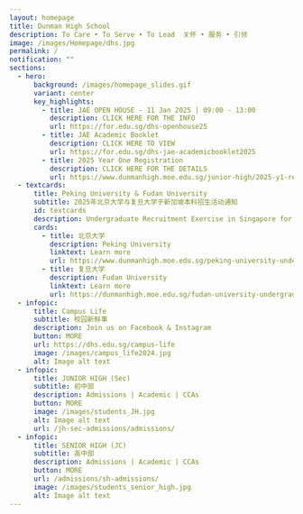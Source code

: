 ```yaml
---
layout: homepage
title: Dunman High School
description: To Care • To Serve • To Lead  关怀 • 服务 • 引领
image: /images/Homepage/dhs.jpg
permalink: /
notification: ""
sections:
  - hero:
      background: /images/homepage_slides.gif
      variant: center
      key_highlights:
        - title: JAE OPEN HOUSE - 11 Jan 2025 | 09:00 - 13:00
          description: CLICK HERE FOR THE INFO
          url: https://for.edu.sg/dhs-openhouse25
        - title: JAE Academic Booklet
          description: CLICK HERE TO VIEW
          url: https://for.edu.sg/dhs-jae-academicbooklet2025
        - title: 2025 Year One Registration
          description: CLICK HERE FOR THE DETAILS
          url: https://www.dunmanhigh.moe.edu.sg/junior-high/2025-y1-registration
  - textcards:
      title: Peking University & Fudan University
      subtitle: 2025年北京大学与复旦大学于新加坡本科招生活动通知
      id: textcards
      description: Undergraduate Recruitment Exercise in Singapore for 2025
      cards:
        - title: 北京大学
          description: Peking University
          linktext: Learn more
          url: https://www.dunmanhigh.moe.edu.sg/peking-university-undergraduate-recruitment-exercise-2025/
        - title: 复旦大学
          description: Fudan University
          linktext: Learn more
          url: https://dunmanhigh.moe.edu.sg/fudan-university-undergraduate-recruitment-exercise-2025
  - infopic:
      title: Campus Life
      subtitle: 校园新鲜事
      description: Join us on Facebook & Instagram
      button: MORE
      url: https://dhs.edu.sg/campus-life
      image: /images/campus_life2024.jpg
      alt: Image alt text
  - infopic:
      title: JUNIOR HIGH (Sec)
      subtitle: 初中部
      description: Admissions | Academic | CCAs
      button: MORE
      image: /images/students_JH.jpg
      alt: Image alt text
      url: /jh-sec-admissions/admissions/
  - infopic:
      title: SENIOR HIGH (JC)
      subtitle: 高中部
      description: Admissions | Academic | CCAs
      button: MORE
      url: /admissions/sh-admissions/
      image: /images/students_senior_high.jpg
      alt: Image alt text
---
```

